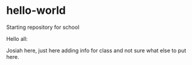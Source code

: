 # hello-world
Starting repository for school

Hello all:

Josiah here, just here adding info for class and not sure what else to put here.
